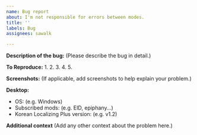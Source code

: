 ```yaml
---
name: Bug report
about: I'm not responsible for errors between modes.
title: ''
labels: Bug
assignees: sawalk

---
```


**Description of the bug:**
(Please describe the bug in detail.)

**To Reproduce:**
 1.
 2.
 3.
 4.
 5.

**Screenshots:**
(If applicable, add screenshots to help explain your problem.)

**Desktop:**
 - OS: (e.g. Windows)
 - Subscribed mods: (e.g. EID, epiphany...)
 - Korean Localizing Plus version: (e.g. v1.2)

**Additional context**
(Add any other context about the problem here.)
